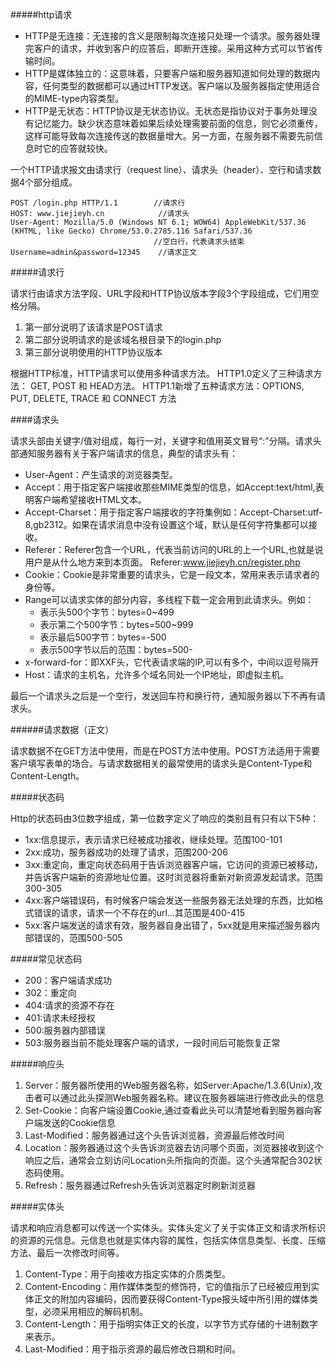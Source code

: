 #####http请求

- HTTP是无连接：无连接的含义是限制每次连接只处理一个请求。服务器处理完客户的请求，并收到客户的应答后，即断开连接。采用这种方式可以节省传输时间。
- HTTP是媒体独立的：这意味着，只要客户端和服务器知道如何处理的数据内容，任何类型的数据都可以通过HTTP发送。客户端以及服务器指定使用适合的MIME-type内容类型。
- HTTP是无状态：HTTP协议是无状态协议。无状态是指协议对于事务处理没有记忆能力。缺少状态意味着如果后续处理需要前面的信息，则它必须重传，这样可能导致每次连接传送的数据量增大。另一方面，在服务器不需要先前信息时它的应答就较快。

一个HTTP请求报文由请求行（request line）、请求头（header）、空行和请求数据4个部分组成。

```ja
POST /login.php HTTP/1.1        //请求行
HOST: www.jiejieyh.cn            //请求头
User-Agent: Mozilla/5.0 (Windows NT 6.1; WOW64) AppleWebKit/537.36 (KHTML, like Gecko) Chrome/53.0.2785.116 Safari/537.36
                                //空白行，代表请求头结束
Username=admin&password=12345    //请求正文

```

#####请求行

请求行由请求方法字段、URL字段和HTTP协议版本字段3个字段组成，它们用空格分隔。

1. 第一部分说明了该请求是POST请求
2. 第二部分说明请求的是该域名根目录下的login.php
3. 第三部分说明使用的HTTP协议版本

根据HTTP标准，HTTP请求可以使用多种请求方法。
HTTP1.0定义了三种请求方法： GET, POST 和 HEAD方法。
HTTP1.1新增了五种请求方法：OPTIONS, PUT, DELETE, TRACE 和 CONNECT 方法

####请求头

请求头部由关键字/值对组成，每行一对，关键字和值用英文冒号“:”分隔。请求头部通知服务器有关于客户端请求的信息，典型的请求头有：

- User-Agent：产生请求的浏览器类型。
- Accept：用于指定客户端接收那些MIME类型的信息，如Accept:text/html,表明客户端希望接收HTML文本。
- Accept-Charset：用于指定客户端接收的字符集例如：Accept-Charset:utf-8,gb2312。如果在请求消息中没有设置这个域，默认是任何字符集都可以接收。
- Referer：Referer包含一个URL，代表当前访问的URL的上一个URL,也就是说用户是从什么地方来到本页面。
  Referer:www.jiejieyh.cn/register.php
- Cookie：Cookie是非常重要的请求头，它是一段文本，常用来表示请求者的身份等。
- Range可以请求实体的部分内容，多线程下载一定会用到此请求头。例如：
  - 表示头500个字节：bytes=0~499
  - 表示第二个500字节：bytes=500~999
  - 表示最后500字节：bytes=-500
  - 表示500字节以后的范围：bytes=500-
- x-forward-for：即XXF头，它代表请求端的IP,可以有多个，中间以逗号隔开
- Host：请求的主机名，允许多个域名同处一个IP地址，即虚拟主机。

最后一个请求头之后是一个空行，发送回车符和换行符，通知服务器以下不再有请求头。

######请求数据（正文）

请求数据不在GET方法中使用，而是在POST方法中使用。POST方法适用于需要客户填写表单的场合。与请求数据相关的最常使用的请求头是Content-Type和Content-Length。



#####状态码

Http的状态码由3位数字组成，第一位数字定义了响应的类别且有只有以下5种：

- 1xx:信息提示，表示请求已经被成功接收，继续处理。范围100-101
- 2xx:成功，服务器成功的处理了请求，范围200-206
- 3xx:重定向，重定向状态码用于告诉浏览器客户端，它访问的资源已被移动，并告诉客户端新的资源地址位置。这时浏览器将重新对新资源发起请求。范围300-305
- 4xx:客户端错误码，有时候客户端会发送一些服务器无法处理的东西，比如格式错误的请求，请求一个不存在的url...其范围是400-415
- 5xx:客户端发送的请求有效，服务器自身出错了，5xx就是用来描述服务器内部错误的，范围500-505

#####常见状态码

- 200：客户端请求成功
- 302：重定向
- 404:请求的资源不存在
- 401:请求未经授权
- 500:服务器内部错误
- 503:服务器当前不能处理客户端的请求，一段时间后可能恢复正常

#####响应头

1. Server：服务器所使用的Web服务器名称，如Server:Apache/1.3.6(Unix),攻击者可以通过此头探测Web服务器名称。建议在服务器端进行修改此头的信息
2. Set-Cookie：向客户端设置Cookie,通过查看此头可以清楚地看到服务器向客户端发送的Cookie信息
3. Last-Modified：服务器通过这个头告诉浏览器，资源最后修改时间
4. Location：服务器通过这个头告诉浏览器去访问哪个页面，浏览器接收到这个响应之后，通常会立刻访问Location头所指向的页面。这个头通常配合302状态码使用。
5. Refresh：服务器通过Refresh头告诉浏览器定时刷新浏览器

#####实体头

请求和响应消息都可以传送一个实体头。实体头定义了关于实体正文和请求所标识的资源的元信息。元信息也就是实体内容的属性，包括实体信息类型、长度、压缩方法、最后一次修改时间等。

1. Content-Type：用于向接收方指定实体的介质类型。
2. Content-Encoding：用作媒体类型的修饰符，它的值指示了已经被应用到实体正文的附加内容编码，因而要获得Content-Type报头域中所引用的媒体类型，必须采用相应的解码机制。
3. Content-Length：用于指明实体正文的长度，以字节方式存储的十进制数字来表示。
4. Last-Modified：用于指示资源的最后修改日期和时间。